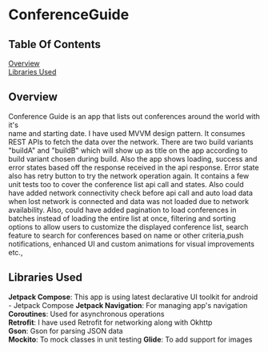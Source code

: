 # ConferenceGuide

## Table Of Contents

[Overview](#overview)    
[Libraries Used](#libraries-used)

## Overview

Conference Guide is an app that lists out conferences around the world with it's  
name and starting date. I have used MVVM design pattern. It consumes REST APIs
to fetch the data over the network. There are two build variants "buildA" and "buildB"
which will show up as title on the app according to build variant chosen during build.
Also the app shows loading, success and error states based off the response received in the api
response. Error state also has retry button to try the network operation again.
It contains a few unit tests too to cover the conference list api call and states.
Also could have added network connectivity check before api call and auto load data when lost
network is connected and data was not loaded due to network availability.
Also, could have added pagination to load conferences in batches instead of loading the entire
list at once, filtering and sorting options to allow users to customize the displayed conference
list,
search feature to search for conferences based on name or other criteria,push notifications,
enhanced UI and custom animations for visual improvements etc.,

## Libraries Used

**Jetpack Compose**: This app is using latest declarative UI toolkit for android - Jetpack Compose
**Jetpack Navigation**: For managing app's navigation
**Coroutines**: Used for asynchronous operations  
**Retrofit**: I have used Retrofit for networking along with Okhttp  
**Gson**: Gson for parsing JSON data  
**Mockito**: To mock classes in unit testing
**Glide**: To add support for images
